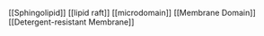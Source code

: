 [[Sphingolipid]]
[[lipid raft]]
[[microdomain]]
[[Membrane Domain]]
[[Detergent-resistant Membrane]]
